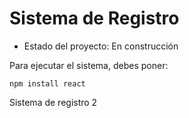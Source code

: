 <h1> Sistema de Registro</h1>

- Estado del proyecto: En construcción

Para ejecutar el sistema, debes poner:

```npm install react```

Sistema de registro 2
